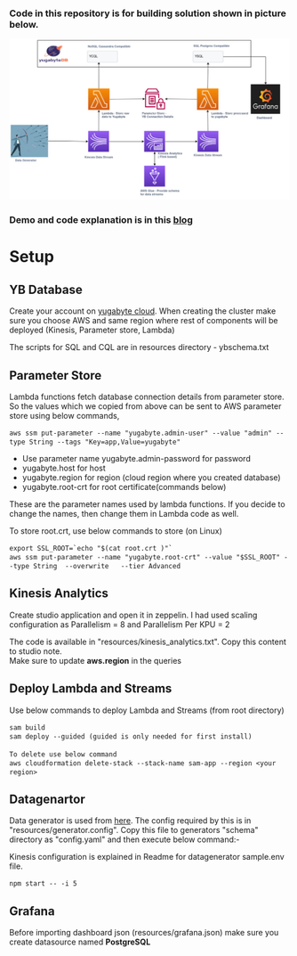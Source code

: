 ### Code in this repository is for building solution shown in picture below.

![Architecture](resources/Kinesis-Yugabyte-Grafana.jpg)

### Demo and code explanation is in this [blog](https://www.kamalsblog.com/2021/12/Retail-Store-analytics-Kinesis-lambda-yugabyte-grafana.html)

# Setup


## YB Database
Create your account on [yugabyte cloud](https://cloud.yugabyte.com/login). When creating the cluster make sure you choose AWS and same region where rest of components will be deployed (Kinesis, Parameter store, Lambda)

The scripts for SQL and CQL are in resources directory - ybschema.txt

## Parameter Store 
Lambda functions fetch database connection details from parameter store.  So the values which we copied from above can be sent to AWS parameter store using below commands,
```
aws ssm put-parameter --name "yugabyte.admin-user" --value "admin" --type String --tags "Key=app,Value=yugabyte"
```
* Use parameter name yugabyte.admin-password  for password
* yugabyte.host for host
* yugabyte.region for region (cloud region where you created database)
* yugabyte.root-crt for root certificate(commands below)

These are the parameter names used by lambda functions. If you decide to change the names, then change them in Lambda code as well.
 
To store root.crt, use  below commands to store (on Linux)
```
export SSL_ROOT=`echo "$(cat root.crt )"`
aws ssm put-parameter --name "yugabyte.root-crt" --value "$SSL_ROOT" --type String  --overwrite   --tier Advanced
```

## Kinesis Analytics
Create studio application and open it in zeppelin. I had used scaling configuration as Parallelism = 8 and Parallelism Per KPU = 2

The code is available in "resources/kinesis_analytics.txt". Copy this content to studio note.   
Make sure to update **aws.region** in the queries

## Deploy Lambda and Streams
Use below commands to deploy Lambda and Streams (from root directory)

```
sam build
sam deploy --guided (guided is only needed for first install)

To delete use below command
aws cloudformation delete-stack --stack-name sam-app --region <your region>
```

## Datagenartor
Data generator is used from [here](https://github.com/skamalj/datagenerator). The config required by this is in "resources/generator.config". Copy this file to generators "schema" directory as "config.yaml" and then execute below command:-

Kinesis configuration is explained in Readme for datagenerator sample.env file.

```
npm start -- -i 5
```

## Grafana
Before importing dashboard json (resources/grafana.json) make sure you create datasource named **PostgreSQL**
